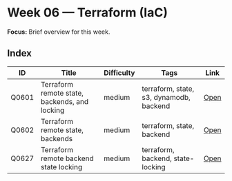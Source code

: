 # Week 06 — Terraform (IaC)

**Focus:** Brief overview for this week.

## Index
| ID | Title | Difficulty | Tags | Link |
|---|---|---|---|---|
| Q0601 | Terraform remote state, backends, and locking | medium | terraform, state, s3, dynamodb, backend | [Open](questions/Q0601-terraform-state-backends-locking.md) |
| Q0602 | Terraform remote state, backends | medium | terraform, state, backend | [Open](questions/Q0602-terraform-state-backends.md) |
| Q0627 | Terraform remote backend state locking | medium | terraform, backend, state-locking | [Open](questions/Q0627-terraform-remote-backend-state-locking.md) |
